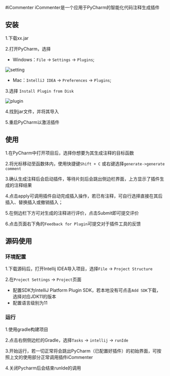 #iCommenter
iCommenter是一个应用于PyCharm的智能化代码注释生成插件

## 安装
1.下载xx.jar

2.打开PyCharm，选择
- Windows：`File` -> `Settings` -> `Plugins`;

![setting](https://box.nju.edu.cn/library/284f4941-07bf-4375-9c2f-0f5f71774cbd/iCommenter/第一步.png)
- Mac：`IntelliJ IDEA` -> `Preferences` -> `Plugins`;

3.选择 `Install Plugin from Disk`

![plugin](https://box.nju.edu.cn/library/284f4941-07bf-4375-9c2f-0f5f71774cbd/iCommenter/第二步.png)

4.找到jar文件，并将其导入

5.重启PyCharm以激活插件

## 使用
1.在PyCharm中打开项目后，选择你想要为其生成注释的目标函数

2.将光标移动至函数体内，使用快捷键`Shift + C` 或右键选择`generate->generate comment`

3.确认生成注释后会启动插件，等待片刻后会跳出侧边栏界面，上方显示了插件生成的注释结果

4.点击apply可调用插件自动完成插入操作，若已有注释，可自行选择直接在其后插入、替换插入或撤销插入；

5.在侧边栏下方可对生成的注释进行评价，点击Submit即可提交评价

6.点击页面右下角的`Feedback for Plugin`可提交对于插件工具的反馈

## 源码使用

### 环境配置
1.下载源码后，打开Intellij IDEA导入项目，选择`File` -> `Project Structure`

2.在`Project Settings` -> `Project`页面
- 配置SDK为IntelliJ Platform Plugin SDK，若本地没有可点击`Add SDK`下载，选择对应JDK11的版本
- 配置语言级别为11

### 运行
1.使用gradle构建项目

2.点击右侧侧边栏的Gradle，选择`Tasks` -> `intellij` -> `runIde`

3.开始运行，若一切正常将会跳出PyCharm（已配置好插件）的初始界面，可按照上文的使用部分正常调用插件iCommenter

4.关闭Pycharm后会结束runIde的调用
